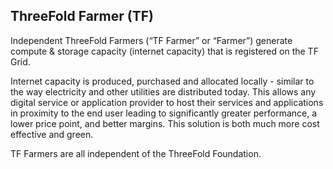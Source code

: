 ## ThreeFold Farmer (TF)

Independent ThreeFold Farmers (“TF Farmer” or “Farmer”) generate compute & storage capacity
(internet capacity) that is registered on the TF Grid.

Internet capacity is produced, purchased and allocated locally - similar to the way
electricity and other utilities are distributed today. This allows any digital service or application
provider to host their services and applications in proximity to the end user leading to significantly
greater performance, a lower price point, and better margins. This solution is both much more cost
effective and green.

TF Farmers are all independent of the ThreeFold Foundation.
